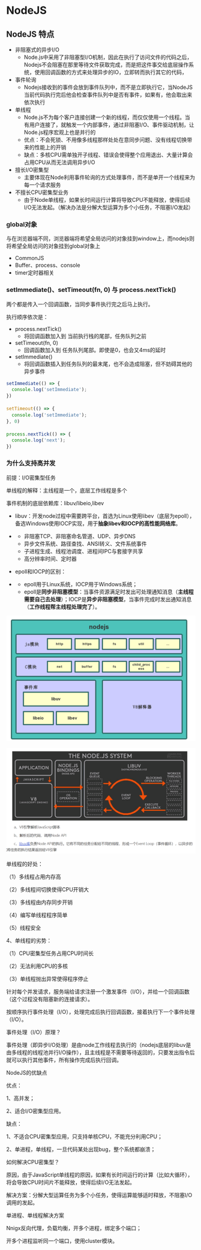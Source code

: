 # NodeJS

## NodeJS 特点

 - 非阻塞式的异步I/O
   - Node.js中采用了非阻塞型I/O机制，因此在执行了访问文件的代码之后，Nodejs不会阻塞在那里等待文件获取完成，而是把这件事交给底层操作系统，使用回调函数的方式来处理异步的IO，立即转而执行其它的代码，
 - 事件轮询
   - Nodejs接收到的事件会放到事件队列中，而不是立即执行它，当NodeJS当前代码执行完后他会检查事件队列中是否有事件，如果有，他会取出来依次执行
 - 单线程
   - Node.js不为每个客户连接创建一个新的线程，而仅仅使用一个线程。当有用户连接了，就触发一个内部事件，通过非阻塞I/O、事件驱动机制，让Node.js程序宏观上也是并行的
   - 优点：不会死锁、不用像多线程那样处处在意同步问题、没有线程切换带来的性能上的开销
   - 缺点：多核CPU需单独开子线程、错误会使得整个应用退出、大量计算会占用CPU从而无法调用异步I/O
 - 擅长I/O密集型
   - 主要体现在Node利用事件轮询的方式处理事件，而不是单开一个线程来为每一个请求服务
 - 不擅长CPU密集型业务
   - 由于Node单线程，如果长时间运行计算将导致CPU不能释放，使得后续I/O无法发起。（解决办法是分解大型运算为多个小任务，不阻塞I/O发起）


### global对象
与在浏览器端不同，浏览器端将希望全局访问的对象挂到window上，而nodejs则将希望全局访问的对象挂到global对象上

 - CommonJS
 - Buffer、process、console
 - timer定时器相关

### setImmediate()、setTimeout(fn, 0) 与 process.nextTick()
两个都是传入一个回调函数，当同步事件执行完之后马上执行。

执行顺序依次是：
 - process.nextTick()
   - 将回调函数加入到 当前执行栈的尾部，任务队列之前
 - setTimeout(fn, 0)
   - 回调函数加入到 任务队列尾部。即使是0，也会又4ms的延时
 - setImmediate()
   - 将回调函数插入到任务队列的最末尾，也不会造成阻塞，但不妨碍其他的异步事件


```js
setImmediate(() => {
  console.log('setImmediate');
})

setTimeout(() => {
  console.log('setImmediate');
}, 0)

process.nextTick(() => {
  console.log('next');
})
```

### 为什么支持高并发

前提：I/O密集型任务

单线程的解释：主线程是一个，底层工作线程是多个

事件机制的底层依赖库：libuv/libeio,libev

- libuv：开发node过程中需要跨平台，首选为Linux使用libev（底层为epoll），备选Windows使用IOCP实现，用于**抽象libev和IOCP的高性能网络库**。

- - 非阻塞TCP、非阻塞命名管道、UDP、异步DNS
  - 异步文件系统、路径查找、ANSI转义、文件系统事件
  - 子进程生成、线程池调度、进程间IPC与套接字共享
  - 高分辨率时间、定时器

- epoll和IOCP的区别：

- - epoll用于Linux系统，IOCP用于Windows系统；
  - epoll是**同步非阻塞模型**：当事件资源满足时发出可处理通知消息（**主线程需要自己去处理**）；IOCP是**异步非阻塞模型**，当事件完成时发出通知消息（**工作线程帮主线程处理完了**）。

![image-20200322212733264](../img/image-20200322212733264.png)

![image-20200322212753572](../img/image-20200322212753572.png)

单线程的好处：

（1）多线程占用内存高

（2）多线程间切换使得CPU开销大

（3）多线程由内存同步开销

（4）编写单线程程序简单

（5）线程安全

 

4、单线程的劣势：

（1）CPU密集型任务占用CPU时间长

（2）无法利用CPU的多核

（3）单线程抛出异常使得程序停止

针对每个并发请求，服务端给请求注册一个激发事件（I/O），并给一个回调函数（这个过程没有阻塞新的连接请求）。

按顺序执行事件处理（I/O），处理完成后执行回调函数，接着执行下一个事件处理（I/O）。

事件处理（I/O）原理？

事件处理（即异步I/O处理）是由node工作线程去执行的（nodejs底层的libuv是由多线程的线程池并行I/O操作），且主线程是不需要等待返回的，只要发出指令后就可以执行其他事件，所有操作完成后执行回调。



NodeJS的优缺点

优点：

1、高并发；

2、适合I/O密集型应用。

缺点：

1、不适合CPU密集型应用，只支持单核CPU，不能充分利用CPU；

2、单进程，单线程，一旦代码某处出现bug，整个系统都崩溃；

如何解决CPU密集型？

原因，由于JavaScript单线程的原因，如果有长时间运行的计算（比如大循环），将会导致CPU时间片不能释放，使得后续I/O无法发起。

解决方案：分解大型运算任务为多个小任务，使得运算能够适时释放，不阻塞I/O调用的发起。

单进程、单线程解决方案

Nnigx反向代理，负载均衡，开多个进程，绑定多个端口；

开多个进程监听同一个端口，使用cluster模块。